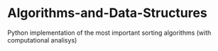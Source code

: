 # Algorithms-and-Data-Structures
Python implementation of the most important sorting algorithms (with computational analisys)
